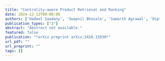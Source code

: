 ```yaml
---
title: "Centrality-aware Product Retrieval and Ranking"
date: 2024-12-12T00:00:00
authors: ['Hadeel Saadany', 'Swapnil Bhosale', 'Samarth Agrawal', 'Diptesh Kanojia', 'Constantin Orasan', 'Zhe Wu']
publication_types: ["2"]
abstract: "Abstract not available."
featured: false
publication: "*arXiv preprint arXiv:2410.15930*"
url_pdf: ""
url_preprint: ""
tags: []
---
```

